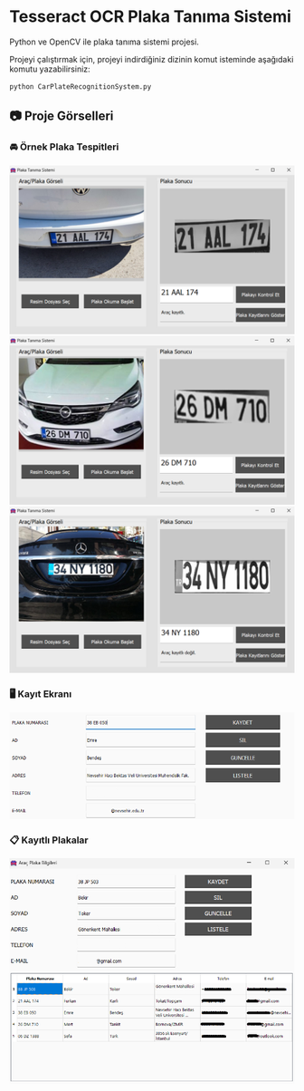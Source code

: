 # Tesseract OCR Plaka Tanıma Sistemi
Python ve OpenCV ile plaka tanıma sistemi projesi.

Projeyi çalıştırmak için, projeyi indirdiğiniz dizinin komut isteminde aşağıdaki komutu yazabilirsiniz:
```python
python CarPlateRecognitionSystem.py
```
## 📷 Proje Görselleri

### 🚘 Örnek Plaka Tespitleri
![21AAL174](images/21AAL174.png)
![26DM710](images/26DM710.png)
![34NY1180](images/34NY1180.png)

### 🖥️ Kayıt Ekranı
![Kayıt Ekranı](images/KayitEkrani.png)

### 📋 Kayıtlı Plakalar
![Kayıtlı Plakalar](images/KayitliPlakalar.png)
